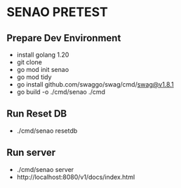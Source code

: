 # SENAO PRETEST

## Prepare Dev Environment
* install golang 1.20
* git clone
* go mod init senao
* go mod tidy
* go install github.com/swaggo/swag/cmd/swag@v1.8.1
* go build -o ./cmd/senao ./cmd

## Run Reset DB
* ./cmd/senao resetdb

## Run server
* ./cmd/senao server
* http://localhost:8080/v1/docs/index.html


